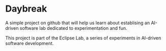 # Daybreak

A simple project on github that will help us learn about establising an AI-driven software lab dedicated to experimentation and fun.

This project is part of the Eclipse Lab, a series of experiments in AI-driven software development.